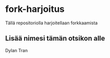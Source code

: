 # fork-harjoitus
Tällä repositoriolla harjoitellaan forkkaamista

## Lisää nimesi tämän otsikon alle
Dylan Tran